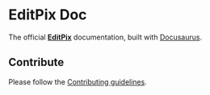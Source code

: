 # EditPix Doc

The official [**EditPix**](https://github.com/studio-YOLO/editpix) documentation, built with [Docusaurus](https://docusaurus.io/).

## Contribute
Please follow the [Contributing guidelines](CONTRIBUTING.md).